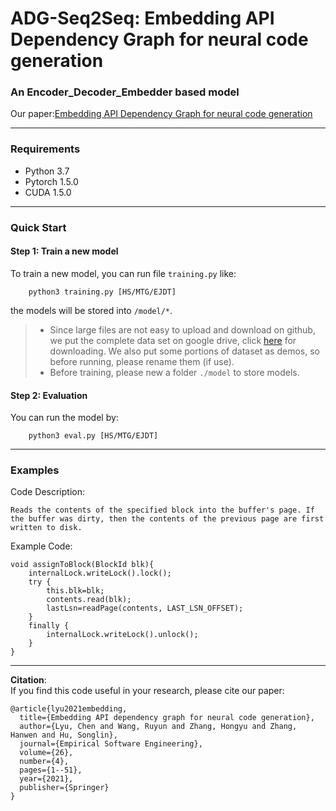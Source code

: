 # ADG-Seq2Seq: Embedding API Dependency Graph for neural code generation
### An Encoder_Decoder_Embedder based model 

Our paper:[Embedding API Dependency Graph for neural code generation](https://link.springer.com/article/10.1007/s10664-021-09968-2)

---

### Requirements
* Python 3.7
* Pytorch 1.5.0
* CUDA 1.5.0

---

### Quick Start
#### Step 1: Train a new model
To train a new model, you can run file `training.py` like:  

```
    python3 training.py [HS/MTG/EJDT]
```  
the models will be stored into `/model/*`.   
> * Since large files are not easy to upload and download on github, we put the complete data set on google drive, click [here](https://drive.google.com/drive/folders/1I3oZWdeeKT9dI4eLZmYyiJB_cXFCB0ha?usp=sharing
) for downloading. We also put some portions of dataset as demos, so before running, please rename them (if use).  
> * Before training, please new a folder `./model` to store models.


#### Step 2: Evaluation
You can run the model by:
```
    python3 eval.py [HS/MTG/EJDT]
```
---
### Examples
Code Description:
```
Reads the contents of the specified block into the buffer's page. If the buffer was dirty, then the contents of the previous page are first written to disk.
```
Example Code:  
```
void assignToBlock(BlockId blk){
    internalLock.writeLock().lock();
    try {
        this.blk=blk;
        contents.read(blk);
        lastLsn=readPage(contents, LAST_LSN_OFFSET);
    }
    finally {
        internalLock.writeLock().unlock();
    }
}
```

---
**Citation**:  
If you find this code useful in your research, please cite our paper:
```
@article{lyu2021embedding,
  title={Embedding API dependency graph for neural code generation},
  author={Lyu, Chen and Wang, Ruyun and Zhang, Hongyu and Zhang, Hanwen and Hu, Songlin},
  journal={Empirical Software Engineering},
  volume={26},
  number={4},
  pages={1--51},
  year={2021},
  publisher={Springer}
}
```

